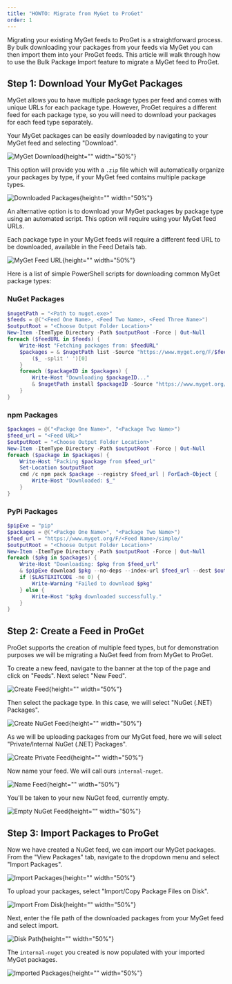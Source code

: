 ```yaml
---
title: "HOWTO: Migrate from MyGet to ProGet"
order: 1
---
```


Migrating your existing MyGet feeds to ProGet is a straightforward process. By bulk downloading your packages from your feeds via MyGet you can then import them into your ProGet feeds. This article will walk through how to use the Bulk Package Import feature to migrate a MyGet feed to ProGet.

## Step 1: Download Your MyGet Packages

MyGet allows you to have multiple package types per feed and comes with unique URLs for each package type. However, ProGet requires a different feed for each package type, so you will need to download your packages for each feed type separately.

Your MyGet packages can be easily downloaded by navigating to your MyGet feed and selecting "Download".

![MyGet Download](/resources/docs/myget-migration-download.png){height="" width="50%"}

This option will provide you with a `.zip` file which will automatically organize your packages by type, if your MyGet feed contains multiple package types.

![Downloaded Packages](/resources/docs/myget-migration-packages.png){height="" width="50%"}

An alternative option is to download your MyGet packages by package type using an automated script. This option will require using your MyGet feed URLs.

Each package type in your MyGet feeds will require a different feed URL to be downloaded, available in the Feed Details tab.

![MyGet Feed URL](/resources/docs/myget-migration-url.png){height="" width="50%"}

Here is a list of simple PowerShell scripts for downloading common MyGet package types:

### NuGet Packages

```powershell
$nugetPath = "<Path to nuget.exe>"
$feeds = @("<Feed One Name>, <Feed Two Name>, <Feed Three Name>")
$outputRoot = "<Choose Output Folder Location>"
New-Item -ItemType Directory -Path $outputRoot -Force | Out-Null
foreach ($feedURL in $feeds) {
    Write-Host "Fetching packages from: $feedURL"
    $packages = & $nugetPath list -Source "https://www.myget.org/F/$feedURL/api/v2" -NonInteractive | ForEach-Object {
        ($_ -split ' ')[0]
    }
    foreach ($packageID in $packages) {
        Write-Host "Downloading $packageID..."
        & $nugetPath install $packageID -Source "https://www.myget.org/F/$feedURL/api/v2" -OutputDirectory "$outputRoot\$feedURL\$packageID" -NonInteractive -DependencyVersion Ignore -Prerelease
    }
}
```

### npm Packages

```powershell
$packages = @("<Packge One Name>", "<Package Two Name>")
$feed_url = "<Feed URL>"
$outputRoot = "<Choose Output Folder Location>"
New-Item -ItemType Directory -Path $outputRoot -Force | Out-Null
foreach ($package in $packages) {
    Write-Host "Packing $package from $feed_url"
    Set-Location $outputRoot
    cmd /c npm pack $package --registry $feed_url | ForEach-Object {
        Write-Host "Downloaded: $_"
    }
}
```

### PyPi Packages

```powershell
$pipExe = "pip"
$packages = @("<Packge One Name>", "<Package Two Name>")
$feed_url = "https://www.myget.org/F/<Feed Name>/simple/"
$outputRoot = "<Choose Output Folder Location>"
New-Item -ItemType Directory -Path $outputRoot -Force | Out-Null
foreach ($pkg in $packages) {
    Write-Host "Downloading: $pkg from $feed_url"
    & $pipExe download $pkg --no-deps --index-url $feed_url --dest $outputRoot    
    if ($LASTEXITCODE -ne 0) {
        Write-Warning "Failed to download $pkg"
    } else {
        Write-Host "$pkg downloaded successfully."
    }
}
```

## Step 2: Create a Feed in ProGet

ProGet supports the creation of multiple feed types, but for demonstration purposes we will be migrating a NuGet feed from from MyGet to ProGet. 

To create a new feed, navigate to the banner at the top of the page and click on "Feeds". Next select "New Feed".

![Create Feed](/resources/docs/proget-feeds-createnewfeed.png){height="" width="50%"}
    
Then select the package type. In this case, we will select "NuGet (.NET) Packages".

![Create NuGet Feed](/resources/docs/proget-newfeed-nugetselect.png){height="" width="50%"}

As we will be uploading packages from our MyGet feed, here we will select "Private/Internal NuGet (.NET) Packages".

![Create Private Feed](/resources/docs/proget-createfeed-privatefeed.png){height="" width="50%"}

Now name your feed. We will call ours `internal-nuget`.

![Name Feed](/resources/docs/proget-createfeed-name.png){height="" width="50%"}

You'll be taken to your new NuGet feed, currently empty.

![Empty NuGet Feed](/resources/docs/proget-nuget-internal-empty.png){height="" width="50%"}

## Step 3: Import Packages to ProGet

Now we have created a NuGet feed, we can import our MyGet packages. From the "View Packages" tab, navigate to the dropdown menu and select "Import Packages".

![Import Packages](/resources/docs/proget-importpackages.png){height="" width="50%"}

To upload your packages, select "Import/Copy Package Files on Disk".

![Import From Disk](/resources/docs/proget-feeds-importpackagesfromdisk.png){height="" width="50%"}

Next, enter the file path of the downloaded packages from your MyGet feed and select import.

![Disk Path](/resources/docs/proget-feeds-diskpath.png){height="" width="50%"}

The `internal-nuget` you created is now populated with your imported MyGet packages.

![Imported Packages](/resources/docs/proget-nugetfeed-fakepackages.png){height="" width="50%"}
